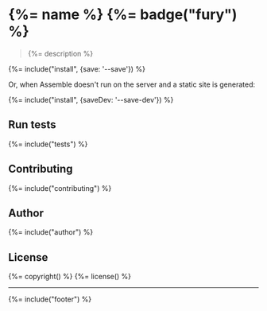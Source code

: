 # {%= name %} {%= badge("fury") %}

> {%= description %}

{%= include("install", {save: '--save'}) %}

Or, when Assemble doesn't run on the server and a static site is generated:

{%= include("install", {saveDev: '--save-dev'}) %}

## Run tests
{%= include("tests") %}

## Contributing
{%= include("contributing") %}

## Author
{%= include("author") %}

## License
{%= copyright() %}
{%= license() %}

***

{%= include("footer") %}

